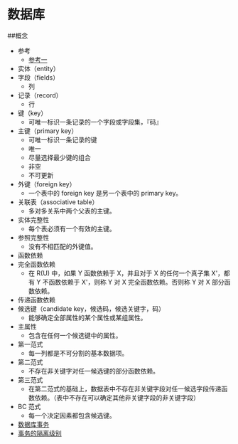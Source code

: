 数据库
===
##概念
- 参考
	- [参考一](http://www.cnblogs.com/ybwang/archive/2010/06/04/1751279.html)
- 实体（entity）
- 字段（fields）
	- 列
- 记录（record）
	- 行
- 键（key）
	- 可唯一标识一条记录的一个字段或字段集，『码』
- 主键（primary key）
	- 可唯一标识一条记录的键
	- 唯一
	- 尽量选择最少键的组合
	- 非空
	- 不可更新
- 外键（foreign key）
	- 一个表中的 foreign key 是另一个表中的 primary key。
- 关联表（associative table）
	- 多对多关系中两个父表的主键。
- 实体完整性
	- 每个表必须有一个有效的主键。
- 参照完整性
	- 没有不相匹配的外键值。
- 函数依赖
- 完全函数依赖
	- 在 R(U) 中，如果 Y 函数依赖于 X，并且对于 X 的任何一个真子集 X'，都有 Y 不函数依赖于 X'，则称 Y 对 X 完全函数依赖。否则称 Y 对 X 部分函数依赖。
- 传递函数依赖
- 候选键（candidate key，候选码，候选关键字，码）
	- 能够确定全部属性的某个属性或某组属性。
- 主属性
	- 包含在任何一个候选键中的属性。
- 第一范式
	- 每一列都是不可分割的基本数据项。
- 第二范式
	- 不存在非关键字对任一候选键的部分函数依赖。
- 第三范式
	- 在第二范式的基础上，数据表中不存在非关键字段对任一候选字段传递函数依赖。（表中不存在可以确定其他非关键字段的非关键字段）
- BC 范式
	- 每一个决定因素都包含候选键。
- [数据库事务](http://www.hollischuang.com/archives/898)
- [事务的隔离级别](http://www.hollischuang.com/archives/943)